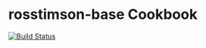 rosstimson-base Cookbook
========================

[![Build Status](https://ci.rosstimson.com/github.com/rosstimson/chef-rosstimson-base/status.svg?branch=master)](https://ci.rosstimson.com/github.com/rosstimson/chef-rosstimson-base)
